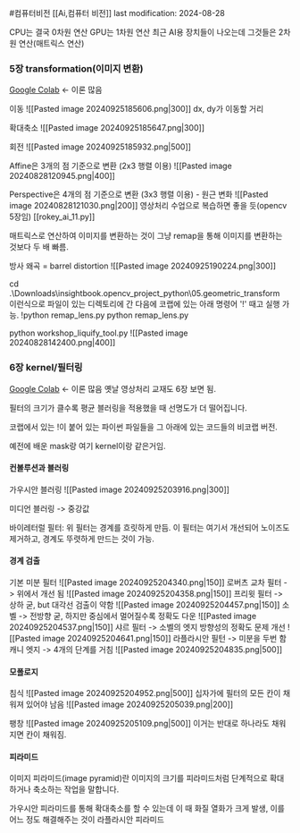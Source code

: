   #컴퓨터비전 
[[Ai,컴퓨터 비전]]
last modification: 2024-08-28


CPU는 결국 0차원 연산
GPU는 1차원 연산
최근 AI용 장치들이 나오는데 그것들은 2차원 연산(매트릭스 연산)

### 5장 transformation(이미지 변환)
[Google Colab](https://colab.research.google.com/drive/1XQiHfKnnAqb-wpODnJBCAKw0UG7BVqzI) <- 이론 많음

이동
![[Pasted image 20240925185606.png|300]]
dx, dy가 이동할 거리

확대축소
![[Pasted image 20240925185647.png|300]]

회전
![[Pasted image 20240925185932.png|500]]

Affine은 3개의 점 기준으로 변환 (2x3 행렬 이용)
![[Pasted image 20240828120945.png|400]]

Perspective은 4개의 점 기준으로 변환 (3x3 행렬 이용) - 원근 변화
![[Pasted image 20240828121030.png|200]]
영상처리 수업으로 복습하면 좋을 듯(opencv 5장임)
[[rokey_ai_11.py]]

매트릭스로 연산하여 이미지를 변환하는 것이 그냥 remap을 통해 이미지를 변환하는 것보다 두 배 빠름.

 방사 왜곡 = barrel distortion
 ![[Pasted image 20240925190224.png|300]]
 

cd .\Downloads\insightbook.opencv_project_python\05.geometric_transform\
이런식으로 파일이 있는 디렉토리에 간 다음에 코랩에 있는 아래 명령어 '!' 때고 실행 가능.
!python remap_lens.py
python remap_lens.py

python workshop_liquify_tool.py
![[Pasted image 20240828142400.png|400]]

### 6장 kernel/필터링
[Google Colab](https://colab.research.google.com/drive/1hq7yfEAepPn7sZDZBrTiomFe2OSghsG9#scrollTo=SejGdE01I-_6) <- 이론 많음
옛날 영상처리 교재도 6장 보면 됨.

필터의 크기가 클수록 평균 블러링을 적용했을 때 선명도가 더 떨어집니다.


코랩에서 있는 !이 붙어 있는 파이썬 파일들을 그 아래에 있는 코드들의 비코랩 버전.

예전에 배운 mask랑 여기 kernel이랑 같은거임.

#### 컨볼루션과 블러링
가우시안 블러링
![[Pasted image 20240925203916.png|300]]

미디언 블러링 -> 중강값

바이레터럴 필터: 위 필터는 경계를 흐릿하게 만듬. 이 필터는 여기서 개선되어 노이즈도 제거하고, 경계도 뚜렷하게 만드는 것이 가능.

#### 경계 검출
기본 미분 필터
![[Pasted image 20240925204340.png|150]]
로버츠 교차 필터 -> 위에서 개선 됨
![[Pasted image 20240925204358.png|150]]
프리윗 필터 -> 상하 굳, but 대각선 검출이 약함
![[Pasted image 20240925204457.png|150]]
소벨 -> 전방향 굳, 하지만 중심에서 멀어질수록 정확도 다운
![[Pasted image 20240925204537.png|150]]
샤르 필터 -> 소벨의 엣지 방향성의 정확도 문제 개선
![[Pasted image 20240925204641.png|150]]
라플라시안 필턴 -> 미분을 두번 함
캐니 엣지 -> 4개의 단계를 거침
![[Pasted image 20240925204835.png|500]]

#### 모폴로지
침식
![[Pasted image 20240925204952.png|500]]
십자가에 필터의 모든 칸이 채워져 있어야 남음
![[Pasted image 20240925205039.png|200]]

팽창
![[Pasted image 20240925205109.png|500]]
이거는 반대로 하나라도 채워지면 칸이 채워짐.

#### 피라미드
이미지 피라미드(image pyramid)란 이미지의 크기를 피라미드처럼 단계적으로 확대하거나 축소하는 작업을 말합니다.

가우시안 피라미드를 통해 확대축소를 할 수 있는데 이 때 화질 열화가 크게 발생, 이를 어느 정도 해결해주는 것이 라플라시안 피라미드
